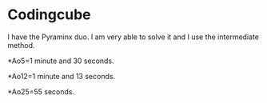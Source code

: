 # Codingcube

I have the Pyraminx duo. I am very able to solve it and I use the intermediate method.

*Ao5=1 minute and 30 seconds.

*Ao12=1 minute and 13 seconds.

*Ao25=55 seconds.

